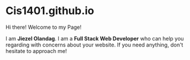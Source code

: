 # Cis1401.github.io
Hi there! Welcome to my Page!

I am <b>Jiezel Olandag</b>. I am a <b>Full Stack Web Developer</b>
    who can help you regarding with concerns about your website. If you need anything, don't hesitate to approach me!</p>
